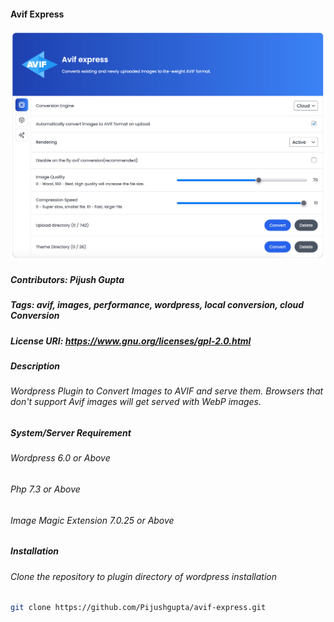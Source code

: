 #### Avif Express #####

![Avif Express](https://github.com/Pijushgupta/avif-express/blob/main/avif-express.png)

##### Contributors: Pijush Gupta
##### Tags: avif, images, performance, wordpress, local conversion, cloud Conversion 
##### License URI: https://www.gnu.org/licenses/gpl-2.0.html

##### Description

###### Wordpress Plugin to Convert Images to AVIF and serve them. Browsers that don't support Avif images will get served with WebP images. 

##### System/Server Requirement 

###### Wordpress 6.0 or Above
###### Php 7.3 or Above
###### Image Magic Extension 7.0.25 or Above

##### Installation

###### Clone the repository to plugin directory of wordpress installation

```sh
git clone https://github.com/Pijushgupta/avif-express.git
```
